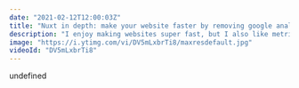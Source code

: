 ```yaml
---
date: "2021-02-12T12:00:03Z"
title: "Nuxt in depth: make your website faster by removing google analytics. Still get metrics!"
description: "I enjoy making websites super fast, but I also like metrics. These two things do not always combine well. To add metrics, you also need code to provide these metrics. But that slows down your website!\n\nI found a way to remove Google Analytics JavaScript but still provide data to its back-end. I even added web vitals! I did all of it in Nuxt!\n\nCredit: https://twitter.com/DasSurma\n\nFollow me here:\nWebsite: https://timbenniks.dev/\nTwitter: https://twitter.com/timbenniks"
image: "https://i.ytimg.com/vi/DV5mLxbrTi8/maxresdefault.jpg"
videoId: "DV5mLxbrTi8"
---
```


undefined